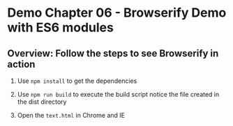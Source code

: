 # Demo Chapter 06 - Browserify Demo with ES6 modules
## Overview: Follow the steps to see Browserify in action

1. Use `npm install` to get the dependencies

1. Use `npm run build` to execute the build script
notice the file created in the dist directory

1. Open the `text.html` in Chrome and IE

